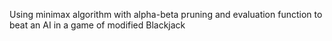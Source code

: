 Using minimax algorithm with alpha-beta pruning and evaluation function to beat an AI in a game of modified Blackjack

